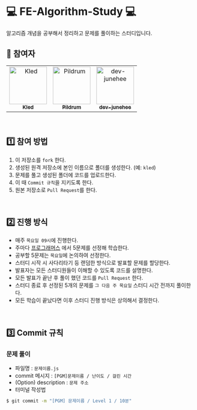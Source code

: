 # 💻  FE-Algorithm-Study  💻



알고리즘 개념을 공부해서 정리하고 문제를 풀이하는 스터디입니다.
<br />

## 💎 참여자

<table>
  <tr>
    <td align="center">
      <a href="https://github.com/1017yu">
        <img src="https://avatars.githubusercontent.com/u/83483378?v=4" width="100px;" alt="Kled"/><br />
        <sub><b>Kled</b><br></sub>
      </a>
    </td>
    <td align="center">
      <a href="https://github.com/pildrums">
        <img src="https://avatars.githubusercontent.com/u/77140851?v=4" width="100px;" alt="Pildrum"/><br />
        <sub><b>Pildrum</b><br></sub>
      </a>
    </td>
    <td align="center">
      <a href="https://github.com/dev-junehee">
        <img src="https://avatars.githubusercontent.com/u/116873887?v=4" width="100px;" alt="dev-junehee"/><br />
        <sub><b>dev-junehee</b><br></sub>
      </a>
    </td>
    <!-- <td align="center">
      <a href="">
        <img src="" width="100px;" alt=""/><br />
        <sub><b></b><br></sub>
      </a>
    </td> -->
     <!-- <td align="center">
      <a href="">
        <img src="" width="100px;" alt=""/><br />
        <sub><b></b><br></sub>
      </a>
    </td> -->
  </tr>
</table>
<br />

## 1️⃣ 참여 방법

1. 이 저장소를 `fork` 한다.
2. 생성된 원격 저장소에 본인 이름으로 폴더를 생성한다. (예: `kled`)
3. 문제를 풀고 생성된 폴더에 코드를 업로드한다.
4. 이 때 `Commit 규칙`을 지키도록 한다.
5. 원본 저장소로 `Pull Request`를 한다.

<br />

## 2️⃣ 진행 방식

- 매주 `목요일 09시`에 진행한다.
- 주마다 [프로그래머스](https://school.programmers.co.kr/learn/challenges?order=recent&page=1&languages=javascript&levels=1) 에서 5문제를 선정해 학습한다.
- 공부할 5문제는 `목요일`에 논의하여 선정한다.
- 스터디 시작 시 사다리타기 등 랜덤한 방식으로 발표할 문제를 할당한다.
- 발표자는 모든 스터디원들이 이해할 수 있도록 코드를 설명한다.
- 모든 발표가 끝난 후 풀이 했던 코드를 `Pull Request` 한다.
- 스터디 종료 후 선정된 5개의 문제를 `그 다음 주 목요일` 스터디 시간 전까지 풀이한다. 
- 모든 학습이 끝났다면 이후 스터디 진행 방식은 상의해서 결정한다.


<br />

## 3️⃣ Commit 규칙

### 문제 풀이

- 파일명 : `문제이름.js`
- commit 메시지 : `[PGM]문제이름 / 난이도 / 걸린 시간`
- (Option) description : `문제 주소`
- 터미널 작성법
```bash
$ git commit -m "[PGM] 문제이름 / Level 1 / 10분"
```


<br />

